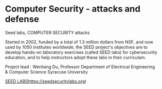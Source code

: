 # Computer Security - attacks and defense

Seed labs, COMPUTER SECURITY attacks

Started in 2002, funded by a total of 1.3 million dollars from NSF, and now used by 1050 institutes worldwide, the SEED project's objectives are to develop hands-on laboratory exercises (called SEED labs) for cybersecurity education, and to help instructors adopt these labs in their curriculam.

Project lead :  Wenliang Du, Professor
Department of Electrical Engineering & Computer Science
Syracuse University

[SEED LABS](https://seedsecuritylabs.org)https://seedsecuritylabs.org)
